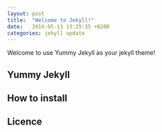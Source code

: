 ```yaml
---
layout: post
title:  "Welcome to Jekyll!"
date:   2016-05-13 13:25:35 +0200
categories: jekyll update
---
```


Welcome to use Yummy Jekyll as your jekyll theme!

## Yummy Jekyll

## How to install

## Licence
<!--stackedit_data:
eyJoaXN0b3J5IjpbMTM0MTY2OTcyMF19
-->